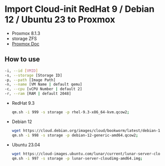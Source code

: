 # Import Cloud-init RedHat 9 / Debian 12 / Ubuntu 23 to Proxmox

- Proxmox 8.1.3
- storage ZFS
- [Proxmox Doc](https://pve.proxmox.com/wiki/Cloud-Init_Support)

## How to use

```sh
-i, --id [VMID]
-s, --storage [Storage ID]
-p, --path [Image Path]
-n, --name [VM Name | default qemu]
-c, --cpu [vCPU Number | default 2]
-r, --ram [RAM | default 2048]
```

- RedHat 9.3
  ```sh
  qm.sh -i 999 -s storage -p rhel-9.3-x86_64-kvm.qcow2;
  ```
- Debian 12
  ```sh
  wget https://cloud.debian.org/images/cloud/bookworm/latest/debian-12-generic-amd64.qcow2;
  qm.sh -i 998 -s storage -p debian-12-generic-amd64.qcow2;
  ```
- Ubuntu 23.04
  ```sh
  wget https://cloud-images.ubuntu.com/lunar/current/lunar-server-cloudimg-amd64.img;
  qm.sh -i 997 -s storage -p lunar-server-cloudimg-amd64.img;
  ```
